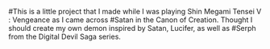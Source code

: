 #This is a little project that I made while I was playing Shin Megami Tensei V : Vengeance as I came across
#Satan in the Canon of Creation. Thought I should create my own demon inspired by Satan, Lucifer, as well as
#Serph from the Digital Devil Saga series. 
